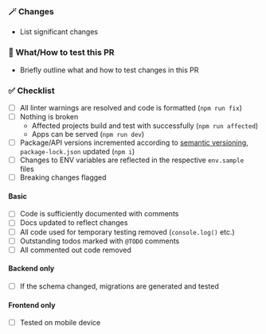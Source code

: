 ### ️🪄 Changes

-   List significant changes

<!-- Delete this comment if you need '💥 Breaking Changes'
#### 💥 Breaking Changes

-

<!-- (optional) -->

<!-- Delete this comment if you need '🚧 TODO'
### 🚧 TODO

- [ ]

<!-- (optional - recommended for draft PRs) -->

### 🧪 What/How to test this PR

-   Briefly outline what and how to test changes in this PR

### ✅ Checklist

<!-- Please ensure all of these points are covered before marking the PR as ready for review: -->

-   [ ] All linter warnings are resolved and code is formatted (`npm run fix`)
-   [ ] Nothing is broken
    -   Affected projects build and test with successfully (`npm run affected`)
    -   Apps can be served (`npm run dev`)
-   [ ] Package/API versions incremented according to [semantic versioning](https://semver.org/), `package-lock.json` updated (`npm i`)
-   [ ] Changes to ENV variables are reflected in the respective `env.sample` files
-   [ ] Breaking changes flagged

#### Basic

-   [ ] Code is sufficiently documented with comments
-   [ ] Docs updated to reflect changes
-   [ ] All code used for temporary testing removed (`console.log()` etc.)
-   [ ] Outstanding todos marked with `@TODO` comments
-   [ ] All commented out code removed

#### Backend only

<!-- Feel free to remove/ignore this section if the PR only contains frontend changes -->

-   [ ] If the schema changed, migrations are generated and tested

#### Frontend only

<!-- Feel free to remove/ignore this section if the PR only contains backend changes -->

-   [ ] Tested on mobile device
